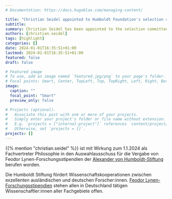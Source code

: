 ```yaml
---
# Documentation: https://docs.hugoblox.com/managing-content/

title: "Christian Seidel appointed to Humboldt Foundation's selection committee"
subtitle: 
summary: Christian Seidel has been appointed to the selection committee for Feodor Lynen Research Fellowships of the [Alexander von Humboldt-Stiftung](https://www.humboldt-foundation.de/). 
authors: [christian.seidel]
tags: [highlight]
categories: []
date: 2024-01-01T16:35:51+01:00
lastmod: 2024-01-01T16:35:51+01:00
featured: false
draft: false

# Featured image
# To use, add an image named `featured.jpg/png` to your page's folder.
# Focal points: Smart, Center, TopLeft, Top, TopRight, Left, Right, BottomLeft, Bottom, BottomRight.
image:
  caption: ""
  focal_point: "Smart"
  preview_only: false

# Projects (optional).
#   Associate this post with one or more of your projects.
#   Simply enter your project's folder or file name without extension.
#   E.g. `projects = ["internal-project"]` references `content/project/deep-learning/index.md`.
#   Otherwise, set `projects = []`.
projects: []
---
```


{{% mention "christian.seidel" %}} ist mit Wirkung zum 1.1.2024 als Fachvertreter Philosophie in den Auswahlausschuss für die Vergabe von Feodor Lynen-Forschungsstipendien der [Alexander von Humboldt-Stiftung](https://www.humboldt-foundation.de/) berufen worden. 

<!--more-->

Die Humboldt Stiftung fördert Wissenschaftskooperationen zwischen exzellenten ausländischen und deutschen Forscher:innen. [Feodor Lynen-Forschungsstipendien](https://www.humboldt-foundation.de/bewerben/foerderprogramme/feodor-lynen-forschungsstipendium) stehen allen in Deutschland tätigen Wissenschaftler:innen aller Fachgebiete offen.
